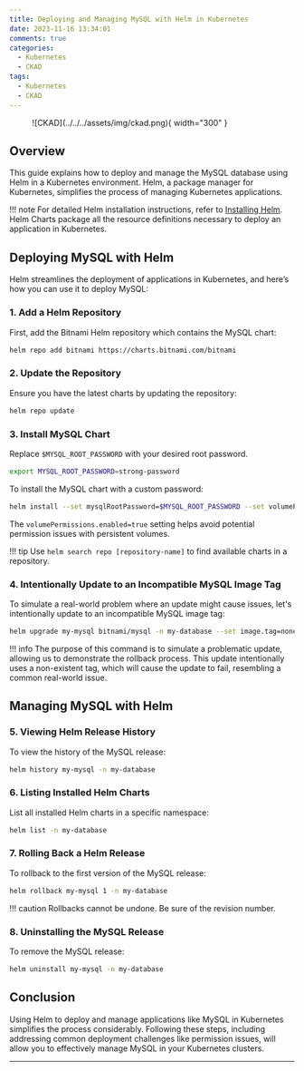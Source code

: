 ```yaml
---
title: Deploying and Managing MySQL with Helm in Kubernetes
date: 2023-11-16 13:34:01
comments: true
categories: 
  - Kubernetes
  - CKAD
tags: 
  - Kubernetes
  - CKAD
---
```


<!-- markdownlint-disable MD033 -->
<figure markdown="span">
  ![CKAD](../../../assets/img/ckad.png){ width="300" }
</figure>

## Overview

This guide explains how to deploy and manage the MySQL database using Helm in a Kubernetes environment. Helm, a package manager for Kubernetes, simplifies the process of managing Kubernetes applications.

!!! note
    For detailed Helm installation instructions, refer to [Installing Helm](https://helm.sh/docs/intro/install/). Helm Charts package all the resource definitions necessary to deploy an application in Kubernetes.

## Deploying MySQL with Helm

Helm streamlines the deployment of applications in Kubernetes, and here’s how you can use it to deploy MySQL:

### 1. Add a Helm Repository

First, add the Bitnami Helm repository which contains the MySQL chart:

```bash
helm repo add bitnami https://charts.bitnami.com/bitnami
```

### 2. Update the Repository

Ensure you have the latest charts by updating the repository:

```bash
helm repo update
```

### 3. Install MySQL Chart

Replace `$MYSQL_ROOT_PASSWORD` with your desired root password.

```bash title="Example"
export MYSQL_ROOT_PASSWORD=strong-password
```

To install the MySQL chart with a custom password:

```bash
helm install --set mysqlRootPassword=$MYSQL_ROOT_PASSWORD --set volumePermissions.enabled=true -n my-database my-mysql bitnami/mysql
```

The `volumePermissions.enabled=true` setting helps avoid potential permission issues with persistent volumes.

!!! tip
    Use `helm search repo [repository-name]` to find available charts in a repository.

### 4. Intentionally Update to an Incompatible MySQL Image Tag

To simulate a real-world problem where an update might cause issues, let's intentionally update to an incompatible MySQL image tag:

```bash
helm upgrade my-mysql bitnami/mysql -n my-database --set image.tag=nonexistent
```

!!! info
    The purpose of this command is to simulate a problematic update, allowing us to demonstrate the rollback process. This update intentionally uses a non-existent tag, which will cause the update to fail, resembling a common real-world issue.

## Managing MySQL with Helm

### 5. Viewing Helm Release History

To view the history of the MySQL release:

```bash
helm history my-mysql -n my-database
```

### 6. Listing Installed Helm Charts

List all installed Helm charts in a specific namespace:

```bash
helm list -n my-database
```

### 7. Rolling Back a Helm Release

To rollback to the first version of the MySQL release:

```bash
helm rollback my-mysql 1 -n my-database
```

!!! caution
    Rollbacks cannot be undone. Be sure of the revision number.

### 8. Uninstalling the MySQL Release

To remove the MySQL release:

```bash
helm uninstall my-mysql -n my-database
```

## Conclusion

Using Helm to deploy and manage applications like MySQL in Kubernetes simplifies the process considerably. Following these steps, including addressing common deployment challenges like permission issues, will allow you to effectively manage MySQL in your Kubernetes clusters.

---
